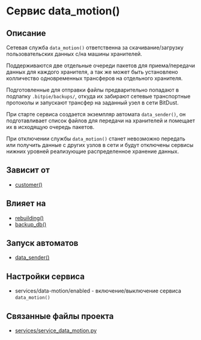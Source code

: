# Сервис data_motion()


## Описание
Сетевая служба `data_motion()` ответственна за скачивание/загрузку пользовательских данных
с/на машины хранителей. 

Поддерживаются две отдельные очереди пакетов для приема/передачи данных для каждого хранителя,
а так же может быть установлено колличество одновременных трансферов на отдельного хранителя.

Подготовленные для отправки файлы предварительно попадают в подпапку `.bitpie/backups/`,
откуда их забирают сетевые транспортные протоколы и запускают трансфер на заданный узел в сети BitDust.

При старте сервиса создается экземпляр автомата `data_sender()`, он подготавливает список файлов
для передачи на хранителей и помещает их в исходящую очередь пакетов.

При отключении службы `data_motion()` станет невозможно передать или получить данные с других узлов в сети
и будут отключены сервисы нижних уровней реализующие распределенное хранение данных.


## Зависит от
* [customer()](services/service_customer.md)


## Влияет на
* [rebuilding()](services/service_rebuilding.md)
* [backup_db()](services/service_backup_db.md)


## Запуск автоматов
* [data_sender()](customer/data_sender.md)


## Настройки сервиса
* services/data-motion/enabled - включение/выключение сервиса `data_motion()`


## Связанные файлы проекта
* [services/service_data_motion.py](services/service_data_motion.py)



